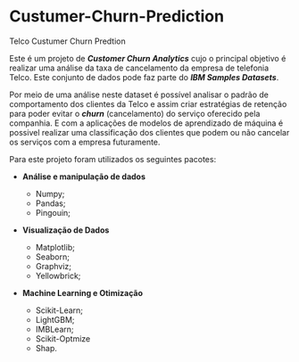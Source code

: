 # Custumer-Churn-Prediction
Telco Custumer Churn Predtion


Este é um projeto de ***Customer Churn Analytics***  cujo o principal objetivo é realizar uma análise da taxa de cancelamento da empresa de telefonia Telco. Este conjunto de dados pode faz parte do ***IBM Samples Datasets***. 

Por meio de uma análise neste dataset é possível analisar o padrão de comportamento dos clientes da Telco e assim criar estratégias de retenção para poder evitar o ***churn*** (cancelamento) do serviço oferecido pela companhia. E com a aplicações de modelos de aprendizado de máquina é possivel realizar uma classificação dos clientes que podem ou não cancelar os serviços com a empresa futuramente.

Para este projeto foram utilizados os seguintes pacotes:

* **Análise e manipulação de dados**
	* Numpy;
	* Pandas;
	* Pingouin;

* **Visualização de Dados**
	* Matplotlib;
	* Seaborn;
	* Graphviz;
	* Yellowbrick;

* **Machine Learning e Otimização**
	* Scikit-Learn;
	* LightGBM;
	* IMBLearn;
	* Scikit-Optmize
	* Shap.